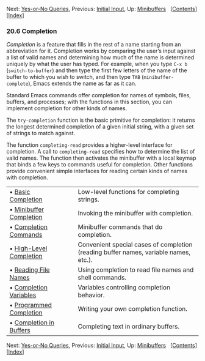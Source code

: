 

Next: [Yes-or-No Queries](Yes_002dor_002dNo-Queries.html), Previous: [Initial Input](Initial-Input.html), Up: [Minibuffers](Minibuffers.html)   \[[Contents](index.html#SEC_Contents "Table of contents")]\[[Index](Index.html "Index")]

### 20.6 Completion

*Completion* is a feature that fills in the rest of a name starting from an abbreviation for it. Completion works by comparing the user’s input against a list of valid names and determining how much of the name is determined uniquely by what the user has typed. For example, when you type `C-x b` (`switch-to-buffer`) and then type the first few letters of the name of the buffer to which you wish to switch, and then type `TAB` (`minibuffer-complete`), Emacs extends the name as far as it can.

Standard Emacs commands offer completion for names of symbols, files, buffers, and processes; with the functions in this section, you can implement completion for other kinds of names.

The `try-completion` function is the basic primitive for completion: it returns the longest determined completion of a given initial string, with a given set of strings to match against.

The function `completing-read` provides a higher-level interface for completion. A call to `completing-read` specifies how to determine the list of valid names. The function then activates the minibuffer with a local keymap that binds a few keys to commands useful for completion. Other functions provide convenient simple interfaces for reading certain kinds of names with completion.

|                                                           |    |                                                                                      |
| :-------------------------------------------------------- | -- | :----------------------------------------------------------------------------------- |
| • [Basic Completion](Basic-Completion.html)               |    | Low-level functions for completing strings.                                          |
| • [Minibuffer Completion](Minibuffer-Completion.html)     |    | Invoking the minibuffer with completion.                                             |
| • [Completion Commands](Completion-Commands.html)         |    | Minibuffer commands that do completion.                                              |
| • [High-Level Completion](High_002dLevel-Completion.html) |    | Convenient special cases of completion (reading buffer names, variable names, etc.). |
| • [Reading File Names](Reading-File-Names.html)           |    | Using completion to read file names and shell commands.                              |
| • [Completion Variables](Completion-Variables.html)       |    | Variables controlling completion behavior.                                           |
| • [Programmed Completion](Programmed-Completion.html)     |    | Writing your own completion function.                                                |
| • [Completion in Buffers](Completion-in-Buffers.html)     |    | Completing text in ordinary buffers.                                                 |

Next: [Yes-or-No Queries](Yes_002dor_002dNo-Queries.html), Previous: [Initial Input](Initial-Input.html), Up: [Minibuffers](Minibuffers.html)   \[[Contents](index.html#SEC_Contents "Table of contents")]\[[Index](Index.html "Index")]
